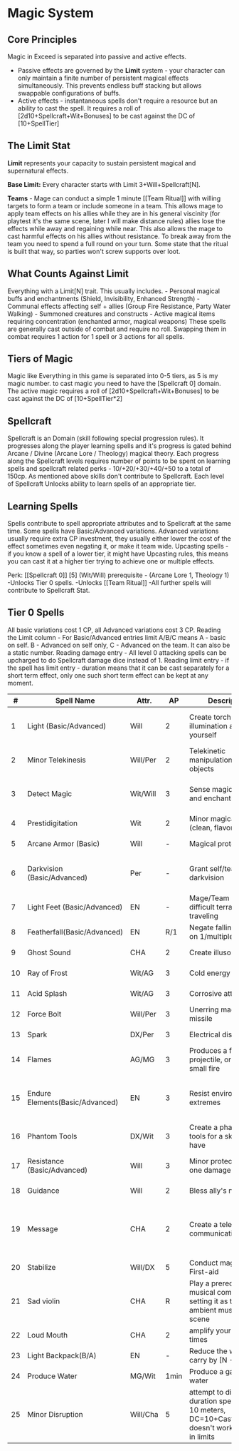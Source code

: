 # Magic System

## Core Principles

Magic in Exceed is separated into passive and active effects. 
- Passive effects are governed by the **Limit** system - your character can only maintain a finite number of persistent magical effects simultaneously. This prevents endless buff stacking but allows swappable configurations of buffs. 
- Active effects - instantaneous spells don't require a resource but an ability to cast the spell. It requires a roll of [2d10+Spellcraft+Wit+Bonuses] to be cast against the DC of [10+SpellTier]

## The Limit Stat
**Limit** represents your capacity to sustain persistent magical and supernatural effects.

**Base Limit:** Every character starts with Limit 3+Will+Spellcraft[N].

**Teams** - Mage can conduct a simple 1 minute [[Team Ritual]] with willing targets to form a team or include someone in a team. This allows mage to apply team effects on his allies while they are in his general viscinity (for playtest it's the same scene, later I will make distance rules) allies lose the effects while away and regaining while near. This also allows the mage to cast harmful effects on his allies without resistance. To break away from the team you need to spend a full round on your turn. Some state that the ritual is built that way, so parties won't screw supports over loot.

## What Counts Against Limit
Everything with a Limit[N] trait. This usually includes.
    - Personal magical buffs and enchantments (Shield, Invisibility, Enhanced Strength)
    - Communal effects affecting self + allies (Group Fire Resistance, Party Water Walking)
    - Summoned creatures and constructs
    - Active magical items requiring concentration (enchanted armor, magical weapons)
These spells are generally cast outside of combat and require no roll. Swapping them in combat requires 1 action for 1 spell or 3 actions for all spells.

## Tiers of Magic
Magic like Everything in this game is separated into 0-5 tiers, as 5 is my magic number. to cast magic you need to have the [Spellcraft 0] domain.  The active magic requires a roll of [2d10+Spellcraft+Wit+Bonuses] to be cast against the DC of [10+SpellTier*2]
## Spellcraft
Spellcraft is an Domain (skill following special progression rules). It progresses along the player learning spells and it's progress is gated behind Arcane / Divine (Arcane Lore / Theology) magical theory. 
Each progress along the Spellcraft levels requires number of points to be spent on learning spells and spellcraft related perks - 10/+20/+30/+40/+50 to a total of 150cp. As mentioned above skills don't contribute to Spellcraft.
Each level of Spellcraft Unlocks ability to learn spells of an appropriate tier.
## Learning Spells
Spells contribute to spell appropriate attributes and to Spellcraft at the same time.
Some spells have Basic/Advanced variations. Advanced variations usually require extra CP investment, they usually either lower the cost of the effect sometimes even negating it, or make it team wide.
Upcasting spells - if you know a spell of a lower tier, it might have Upcasting rules, this means you can cast it at a higher tier trying to achieve one or multiple effects.

Perk: [[Spellcraft 0]] [5] (Wit/Will) prerequisite - (Arcane Lore 1, Theology 1)
-Unlocks Tier 0 spells.
-Unlocks [[Team Ritual]]
-All further spells will contribute to Spellcraft Stat.
## Tier 0 Spells
All basic variations cost 1 CP, all Advanced variations cost 3 CP.
Reading the Limit column - For Basic/Advanced entries limit A/B/C means  A - basic on self. B - Advanced on self only, C - Advanced on the team. It can also be a static number.
Reading damage entry - All level 0 attacking spells can be upcharged to do Spellcraft damage dice instead of 1.
Reading limit entry - if the spell has limit entry - duration means that it can be cast separately for a short term effect, only one such short term effect can be kept at any moment.

| #   | Spell Name                      | Attr.    | AP   | Description                                                                                                | Limit       | Damage/Effect                                                              | Duration                 |
| --- | ------------------------------- | -------- | ---- | ---------------------------------------------------------------------------------------------------------- | ----------- | -------------------------------------------------------------------------- | ------------------------ |
| 1   | Light (Basic/Advanced)          | Will     | 2    | Create torch-level illumination around yourself                                                            | Limit 1/0/1 | Bright light 10m on self/party members                                     | 10 minutes if as a spell |
| 2   | Minor Telekinesis               | Will/Per | 2    | Telekinetic manipulation of small objects                                                                  | -           | 2kg max, 10m range                                                         | 1 minute                 |
| 3   | Detect Magic                    | Wit/Will | 3    | Sense magical auras and enchantments                                                                       | Limit 1     | See magic within 10m                                                       | 10 minutes as a spell    |
| 4   | Prestidigitation                | Wit      | 2    | Minor magical effects (clean, flavor, color)                                                               | -           | Cosmetic effects                                                           | 1 minute                 |
| 5   | Arcane Armor (Basic)            | Will     | -    | Magical protection                                                                                         | Limit 1     | +1 Armor                                                                   | -                        |
| 6   | Darkvision (Basic/Advanced)     | Per      | -    | Grant self/team darkvision                                                                                 | Limit 1/0/1 | 5m black and white darkvision on self/team                                 | -                        |
| 7   | Light Feet (Basic/Advanced)     | EN       | -    | Mage/Team ignores difficult terrain while traveling                                                        | Limit 1/0/1 | -                                                                          | -                        |
| 8   | Featherfall(Basic/Advanced)     | EN       | R/1  | Negate falling damage on 1/multiple targets                                                                | -           | -                                                                          | 1 minute                 |
| 9   | Ghost Sound                     | CHA      | 2    | Create illusory sounds                                                                                     | -           | Audio illusion                                                             | 10 seconds               |
| 10  | Ray of Frost                    | Wit/AG   | 3    | Cold energy projectile                                                                                     | -           | 1d4 cold damage                                                            | Instant                  |
| 11  | Acid Splash                     | Wit/AG   | 3    | Corrosive attack                                                                                           | -           | 1d6 acid damage                                                            | Instant                  |
| 12  | Force Bolt                      | Will/Per | 3    | Unerring magical missile                                                                                   | -           | 1d4+1 force damage                                                         | Instant                  |
| 13  | Spark                           | DX/Per   | 3    | Electrical discharge                                                                                       | -           | 1d4 electric damage                                                        | Instant                  |
| 14  | Flames                          | AG/MG    | 3    | Produces a flame projectile, or supress a small fire                                                       | -           | 1d4 fire damage                                                            | Instant                  |
| 15  | Endure Elements(Basic/Advanced) | EN       | 3    | Resist environmental extremes                                                                              | Limit 1/0/1 | Ignore minor environmental effects, like rain or dust storm                | -                        |
| 16  | Phantom Tools                   | DX/Wit   | 3    | Create a phantom tools for a skill you have                                                                | -           | -                                                                          | 1 minute                 |
| 17  | Resistance (Basic/Advanced)     | Will     | 3    | Minor protection from one damage type                                                                      | Limit 1     | -1/Spellcraft damage from chosen type                                      | -                        |
| 18  | Guidance                        | Will     | 2    | Bless ally's next action                                                                                   | -           | +1 to ally's next roll                                                     | 1 round                  |
| 19  | Message                         | CHA      | 2    | Create a telepathic communication                                                                          | -           | 30m telepathic whisper, ignores range and visibility reqs for team members | 1 minute                 |
| 20  | Stabilize                       | Will/DX  | 5    | Conduct magical First-aid                                                                                  | -           | First aid                                                                  | Instant                  |
| 21  | Sad violin                      | CHA      | R    | Play a prerecorded musical composition setting it as the ambient music for the scene                       | -           | -                                                                          | 1 minute                 |
| 22  | Loud Mouth                      | CHA      | 2    | amplify your voice 5 times                                                                                 | -           | -                                                                          | 1 minute                 |
| 23  | Light Backpack(B/A)             | EN       | -    | Reduce the weight you carry by [N - TBD]                                                                   | Limit 1/0/1 | -                                                                          | 1 minute                 |
| 24  | Produce Water                   | MG/Wit   | 1min | Produce a galon of water                                                                                   | -           | -                                                                          | -                        |
| 25  | Minor Disruption                | Will/Cha | 5    | attempt to disrupt a duration spell within 10 meters, DC=10+CastersBonus, doesn't work on spells in limits | -           | -                                                                          | -                        |
